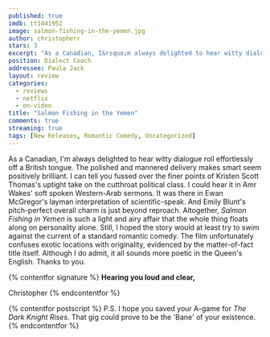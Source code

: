 ```yaml
---
published: true
imdb: tt1441952
image: salmon-fishing-in-the-yemen.jpg
author: christopherr
stars: 3
excerpt: "As a Canadian, I&rsquo;m always delighted to hear witty dialogue roll effortlessly off a British tongue. The polished and mannered delivery makes smart seem positively brilliant. I can tell you fussed over the finer points of Kristen Scott Thomas&rsquo;s uptight take on the cutthroat political class. I could hear it in Amr Wakes&rsquo; soft spoken Western-Arab sermons. It was there in Ewan McGregor&rsquo;s layman interpretation of scientific-speak. And Emily Blunt&rsquo;s pitch-perfect overall charm is just beyond reproach." 
position: Dialect Coach
addressee: Paula Jack
layout: review
categories:
  - reviews
  - netflix
  - on-video
title: "Salmon Fishing in the Yemen"
comments: true
streaming: true
tags: [New Releases, Romantic Comedy, Uncategorized]
---
```

As a Canadian, I'm always delighted to hear witty dialogue roll effortlessly off a British tongue. The polished and mannered delivery makes smart seem positively brilliant. I can tell you fussed over the finer points of Kristen Scott Thomas's uptight take on the cutthroat political class. I could hear it in Amr Wakes' soft spoken Western-Arab sermons. It was there in Ewan McGregor's layman interpretation of scientific-speak. And Emily Blunt's pitch-perfect overall charm is just beyond reproach. Altogether, _Salmon Fishing in Yemen_ is such a light and airy affair that the whole thing floats along on personality alone. Still, I hoped the story would at least try to swim against the current of a standard romantic comedy. The film unfortunately confuses exotic locations with originality, evidenced by the matter-of-fact title itself. Although I do admit, it all sounds more poetic in the Queen's English. Thanks to you.

{% contentfor signature %}
**Hearing you loud and clear,**

Christopher
{% endcontentfor %}

{% contentfor postscript %}
P.S. I hope you saved your A-game for _The Dark Knight Rises_. That gig could prove to be the 'Bane' of your existence.
{% endcontentfor %}